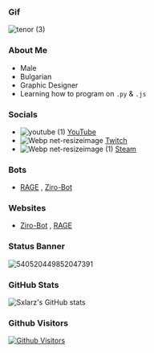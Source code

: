 ### Gif
![tenor (3)](https://user-images.githubusercontent.com/68730434/115080722-e88ddd00-9f0b-11eb-8340-06ead10898f1.gif)

### About Me

-   Male
-   Bulgarian
-   Graphic Designer
-   Learning how to program on ``.py`` & ``.js``

### Socials
- ![youtube (1)](https://user-images.githubusercontent.com/68730434/110563813-898eb880-8154-11eb-818c-3ddfd23357c9.png)  [YouTube](https://www.youtube.com/c/Sxlarz)
- ![Webp net-resizeimage](https://user-images.githubusercontent.com/68730434/110564264-379a6280-8155-11eb-8010-ee1a53569a6c.png)  [Twitch](https://twitch.tv/sxlarz__)
- ![Webp net-resizeimage (1)](https://user-images.githubusercontent.com/68730434/110564550-ae376000-8155-11eb-969b-6ab004b759ed.png)  [Steam](https://steamcommunity.com/id/Sxlarz)

### Bots
- [RAGE](https://discord.com/oauth2/authorize?client_id=706120306082971699&permissions=2146958847&scope=bot) , [Ziro-Bot](https://discord.com/oauth2/authorize?client_id=752242570532225064&permissions=268815426&scope=bot)

### Websites
- [Ziro-Bot](https://www.zirobot.xyz/) , [RAGE](https://ragebot.xyz)


### Status Banner
![540520449852047391](https://discord.c99.nl/widget/theme-1/540520449852047391.png)

### GitHub Stats
![Sxlarz's GitHub stats](https://github-readme-stats.vercel.app/api?username=Sxl4rz&show_icons=true&theme=radical)

### Github Visitors
<a href="https://github.com/azsumqk"><img alt="Github Visitors" src="https://visitor-badge.glitch.me/badge?page_id=azsumqk.azsumqk" /></a>
